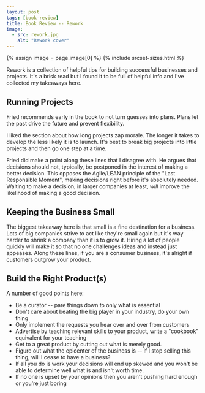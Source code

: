 ```yaml
---
layout: post
tags: [book-review]
title: Book Review -- Rework
image:
  - src: rework.jpg
    alt: "Rework cover"
---
```


{% assign image = page.image[0] %}
{% include srcset-sizes.html %}

Rework is a collection of helpful tips for building successful businesses and projects. It's a brisk read but I found it to be full of helpful info and I've collected my takeaways here.

## Running Projects

Fried recommends early in the book to not turn guesses into plans. Plans let the past drive the future and prevent flexibility.

I liked the section about how long projects zap morale. The longer it takes to develop the less likely it is to launch. It's best to break big projects into little projects and then go one step at a time.

Fried did make a point along these lines that I disagree with. He argues that decisions should not, typically, be postponed in the interest of making a better decision. This opposes the Agile/LEAN principle of the "Last Responsible Moment", making decisions right before it's absolutely needed. Waiting to make a decision, in larger companies at least, _will_ improve the likelihood of making a good decision.

## Keeping the Business Small

The biggest takeaway here is that small is a fine destination for a business. Lots of big companies strive to act like they're small again but it's way harder to shrink a company than it is to grow it. Hiring a lot of people quickly will make it so that no one challenges ideas and instead just appeases. Along these lines, if you are a consumer business, it's alright if customers outgrow your product.

## Build the Right Product(s)

A number of good points here:

- Be a curator -- pare things down to only what is essential
- Don't care about beating the big player in your industry, do your own thing
- Only implement the requests you hear over and over from customers
- Advertise by teaching relevant skills to your product, write a "cookbook" equivalent for your teaching
- Get to a great product by cutting out what is merely good.
- Figure out what the epicenter of the business is -- if I stop selling this thing, will I cease to have a business?
- If all you do is work your decisions will end up skewed and you won't be able to determine well what is and isn't worth time.
- If no one is upset by your opinions then you aren't pushing hard enough or you're just boring
